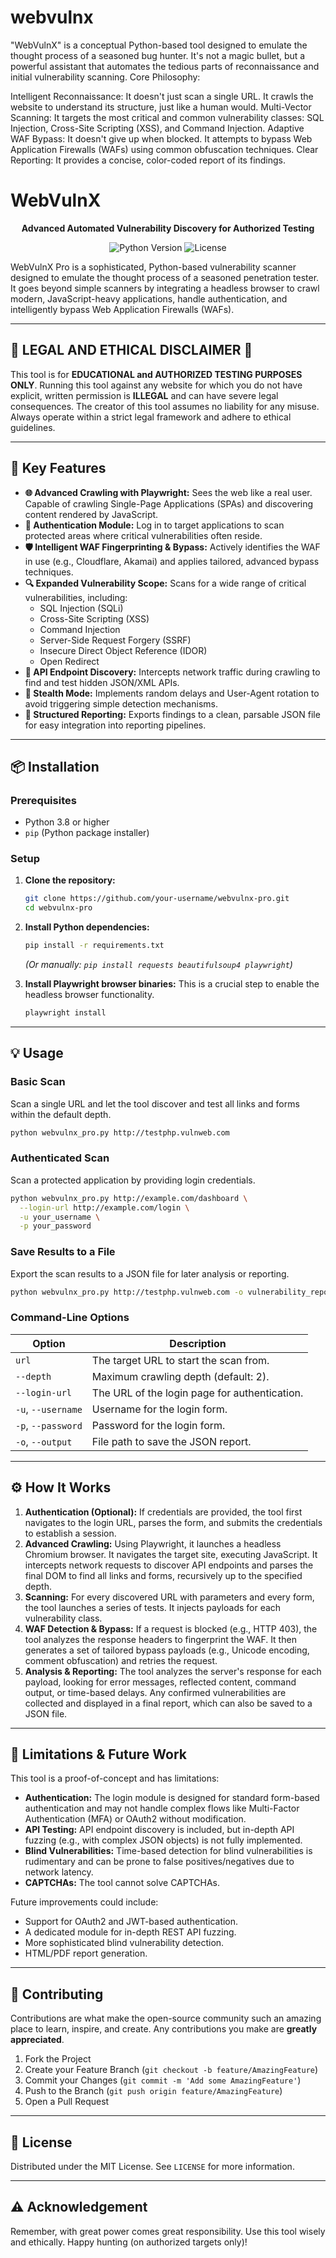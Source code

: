 # webvulnx
"WebVulnX" is a conceptual Python-based tool designed to emulate the thought process of a seasoned bug hunter. It's not a magic bullet, but a powerful assistant that automates the tedious parts of reconnaissance and initial vulnerability scanning.
Core Philosophy:

Intelligent Reconnaissance: It doesn't just scan a single URL. It crawls the website to understand its structure, just like a human would.
Multi-Vector Scanning: It targets the most critical and common vulnerability classes: SQL Injection, Cross-Site Scripting (XSS), and Command Injection.
Adaptive WAF Bypass: It doesn't give up when blocked. It attempts to bypass Web Application Firewalls (WAFs) using common obfuscation techniques.
Clear Reporting: It provides a concise, color-coded report of its findings.


# WebVulnX

<p align="center">
  <strong>Advanced Automated Vulnerability Discovery for Authorized Testing</strong>
</p>

<p align="center">
  <img src="https://img.shields.io/badge/Python-3.8+-blue.svg" alt="Python Version">
  <img src="https://img.shields.io/badge/License-MIT-green.svg" alt="License">
</p>

WebVulnX Pro is a sophisticated, Python-based vulnerability scanner designed to emulate the thought process of a seasoned penetration tester. It goes beyond simple scanners by integrating a headless browser to crawl modern, JavaScript-heavy applications, handle authentication, and intelligently bypass Web Application Firewalls (WAFs).

---

## 🔴 LEGAL AND ETHICAL DISCLAIMER 🔴

This tool is for **EDUCATIONAL and AUTHORIZED TESTING PURPOSES ONLY**. Running this tool against any website for which you do not have explicit, written permission is **ILLEGAL** and can have severe legal consequences. The creator of this tool assumes no liability for any misuse. Always operate within a strict legal framework and adhere to ethical guidelines.

---

## 🚀 Key Features

*   **🌐 Advanced Crawling with Playwright:** Sees the web like a real user. Capable of crawling Single-Page Applications (SPAs) and discovering content rendered by JavaScript.
*   **🔐 Authentication Module:** Log in to target applications to scan protected areas where critical vulnerabilities often reside.
*   **🛡️ Intelligent WAF Fingerprinting & Bypass:** Actively identifies the WAF in use (e.g., Cloudflare, Akamai) and applies tailored, advanced bypass techniques.
*   **🔍 Expanded Vulnerability Scope:** Scans for a wide range of critical vulnerabilities, including:
    *   SQL Injection (SQLi)
    *   Cross-Site Scripting (XSS)
    *   Command Injection
    *   Server-Side Request Forgery (SSRF)
    *   Insecure Direct Object Reference (IDOR)
    *   Open Redirect
*   **📡 API Endpoint Discovery:** Intercepts network traffic during crawling to find and test hidden JSON/XML APIs.
*   **🥷 Stealth Mode:** Implements random delays and User-Agent rotation to avoid triggering simple detection mechanisms.
*   **📄 Structured Reporting:** Exports findings to a clean, parsable JSON file for easy integration into reporting pipelines.

---

## 📦 Installation

### Prerequisites

*   Python 3.8 or higher
*   `pip` (Python package installer)

### Setup

1.  **Clone the repository:**
    ```bash
    git clone https://github.com/your-username/webvulnx-pro.git
    cd webvulnx-pro
    ```

2.  **Install Python dependencies:**
    ```bash
    pip install -r requirements.txt
    ```
    *(Or manually: `pip install requests beautifulsoup4 playwright`)*

3.  **Install Playwright browser binaries:**
    This is a crucial step to enable the headless browser functionality.
    ```bash
    playwright install
    ```

---

## 💡 Usage

### Basic Scan

Scan a single URL and let the tool discover and test all links and forms within the default depth.

```bash
python webvulnx_pro.py http://testphp.vulnweb.com
```

### Authenticated Scan

Scan a protected application by providing login credentials.

```bash
python webvulnx_pro.py http://example.com/dashboard \
  --login-url http://example.com/login \
  -u your_username \
  -p your_password
```

### Save Results to a File

Export the scan results to a JSON file for later analysis or reporting.

```bash
python webvulnx_pro.py http://testphp.vulnweb.com -o vulnerability_report.json
```

### Command-Line Options

| Option                | Description                                                    |
| --------------------- | -------------------------------------------------------------- |
| `url`                 | The target URL to start the scan from.                         |
| `--depth`             | Maximum crawling depth (default: 2).                           |
| `--login-url`         | The URL of the login page for authentication.                  |
| `-u`, `--username`    | Username for the login form.                                   |
| `-p`, `--password`    | Password for the login form.                                   |
| `-o`, `--output`      | File path to save the JSON report.                             |

---

## ⚙️ How It Works

1.  **Authentication (Optional):** If credentials are provided, the tool first navigates to the login URL, parses the form, and submits the credentials to establish a session.
2.  **Advanced Crawling:** Using Playwright, it launches a headless Chromium browser. It navigates the target site, executing JavaScript. It intercepts network requests to discover API endpoints and parses the final DOM to find all links and forms, recursively up to the specified depth.
3.  **Scanning:** For every discovered URL with parameters and every form, the tool launches a series of tests. It injects payloads for each vulnerability class.
4.  **WAF Detection & Bypass:** If a request is blocked (e.g., HTTP 403), the tool analyzes the response headers to fingerprint the WAF. It then generates a set of tailored bypass payloads (e.g., Unicode encoding, comment obfuscation) and retries the request.
5.  **Analysis & Reporting:** The tool analyzes the server's response for each payload, looking for error messages, reflected content, command output, or time-based delays. Any confirmed vulnerabilities are collected and displayed in a final report, which can also be saved to a JSON file.

---

## 🐛 Limitations & Future Work

This tool is a proof-of-concept and has limitations:

*   **Authentication:** The login module is designed for standard form-based authentication and may not handle complex flows like Multi-Factor Authentication (MFA) or OAuth2 without modification.
*   **API Testing:** API endpoint discovery is included, but in-depth API fuzzing (e.g., with complex JSON objects) is not fully implemented.
*   **Blind Vulnerabilities:** Time-based detection for blind vulnerabilities is rudimentary and can be prone to false positives/negatives due to network latency.
*   **CAPTCHAs:** The tool cannot solve CAPTCHAs.

Future improvements could include:
*   Support for OAuth2 and JWT-based authentication.
*   A dedicated module for in-depth REST API fuzzing.
*   More sophisticated blind vulnerability detection.
*   HTML/PDF report generation.

---

## 🤝 Contributing

Contributions are what make the open-source community such an amazing place to learn, inspire, and create. Any contributions you make are **greatly appreciated**.

1.  Fork the Project
2.  Create your Feature Branch (`git checkout -b feature/AmazingFeature`)
3.  Commit your Changes (`git commit -m 'Add some AmazingFeature'`)
4.  Push to the Branch (`git push origin feature/AmazingFeature`)
5.  Open a Pull Request

---

## 📄 License

Distributed under the MIT License. See `LICENSE` for more information.

---

## ⚠️ Acknowledgement

Remember, with great power comes great responsibility. Use this tool wisely and ethically. Happy hunting (on authorized targets only)!
